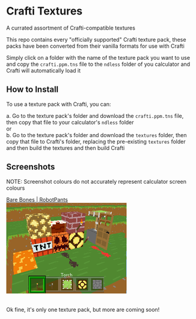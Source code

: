 # Crafti Textures
A currated assortment of Crafti-compatible textures

This repo contains every "officially supported" Crafti texture pack, these packs have been converted from their vanilla formats for use with Crafti


Simply click on a folder with the name of the texture pack you want to use and copy the `crafti.ppm.tns` file to the `ndless` folder of you calculator and Crafti will automatically load it


## How to Install
To use a texture pack with Crafti, you can:  

a. Go to the texture pack's folder and download the `crafti.ppm.tns` file, then copy that file to your calculator's `ndless` folder  
or  
b. Go to the texture pack's folder and download the `textures` folder, then copy that file to Crafti's folder, replacing the pre-existing `textures` folder and then build the textures and then build Crafti  


## Screenshots
NOTE: Screenshot colours do not accurately represent calculator screen colours  

[Bare Bones | RobotPants](./Bare%20Bones)  
![screenshot](./Bare%20Bones/screenshot.png)

<br>
Ok fine, it's only one texture pack, but more are coming soon!
